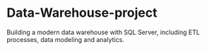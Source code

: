 # Data-Warehouse-project
Building a modern data warehouse with SQL Server, including ETL processes, data modeling and analytics.
